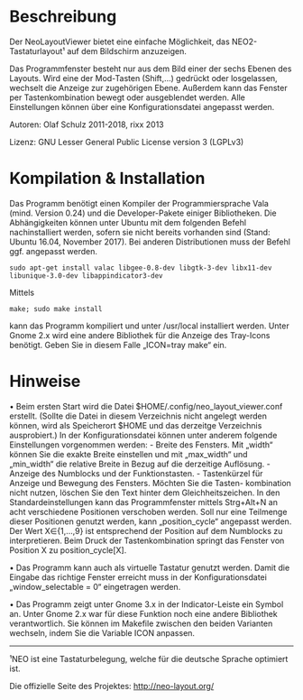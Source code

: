 Beschreibung
========================================================================

Der NeoLayoutViewer bietet eine einfache Möglichkeit, das NEO2-
Tastaturlayout¹ auf dem Bildschirm anzuzeigen. 

Das Programmfenster besteht nur aus dem Bild einer der sechs Ebenen des Layouts.
Wird eine der Mod-Tasten (Shift,…) gedrückt oder losgelassen, wechselt die Anzeige zur zugehörigen
Ebene. Außerdem kann das Fenster per Tastenkombination bewegt oder ausgeblendet werden. 
Alle Einstellungen können über eine Konfigurationsdatei angepasst werden.

Autoren: Olaf Schulz 2011-2018, rixx 2013

Lizenz: GNU Lesser General Public License version 3 (LGPLv3)



Kompilation & Installation
========================================================================

Das Programm benötigt einen Kompiler der Programmiersprache Vala (mind. Version 0.24)
und die Developer-Pakete einiger Bibliotheken. Die Abhängigkeiten können unter Ubuntu
mit dem folgenden Befehl nachinstalliert werden, sofern sie nicht bereits vorhanden sind
(Stand: Ubuntu 16.04, November 2017). Bei anderen Distributionen muss der Befehl ggf. angepasst werden.

    sudo apt-get install valac libgee-0.8-dev libgtk-3-dev libx11-dev libunique-3.0-dev libappindicator3-dev

Mittels

    make; sudo make install

kann das Programm kompiliert und unter /usr/local installiert werden.
Unter Gnome 2.x wird eine andere Bibliothek für die Anzeige des Tray-Icons benötigt.
Geben Sie in diesem Falle „ICON=tray make“ ein.


Hinweise
========================================================================
• Beim ersten Start wird die Datei $HOME/.config/neo_layout_viewer.conf
	erstellt. (Sollte die Datei in diesem Verzeichnis nicht angelegt werden können,
	wird als Speicherort $HOME und das derzeitge Verzeichnis ausprobiert.)
	In der Konfigurationsdatei können unter anderem folgende Einstellungen vorgenommen
	werden:
	- Breite des Fensters. Mit „width“ können Sie die exakte Breite einstellen und mit
		„max_width“ und „min_width“ die relative Breite in Bezug auf die derzeitige Auflösung.
	- Anzeige des Numblocks und der Funktionstasten.
	- Tastenkürzel für Anzeige und Bewegung des Fensters. Möchten Sie die Tasten-
		kombination nicht nutzen, löschen Sie den Text hinter dem Gleichheitszeichen.
		In den Standardeinstellungen kann das Programmfenster mittels Strg+Alt+N an
		acht verschiedene Positionen verschoben werden. Soll nur eine Teilmenge dieser
		Positionen genutzt werden, kann „position_cycle“ angepasst werden.
		Der Wert X∈{1,…,9} ist entsprechend der Position auf dem Numblocks zu interpretieren.
		Beim Druck der Tastenkombination springt das Fenster von Position X zu position_cycle[X].

• Das Programm kann auch als virtuelle Tastatur genutzt werden. Damit die Eingabe das
  richtige Fenster erreicht muss in der Konfigurationsdatei „window_selectable = 0“
  eingetragen werden.

• Das Programm zeigt unter Gnome 3.x in der Indicator-Leiste ein Symbol an. Unter Gnome 2.x
	war für diese Funktion noch eine andere Bibliothek verantwortlich. Sie können im
	Makefile zwischen den beiden Varianten wechseln, indem Sie die Variable ICON anpassen.



______________________________________________________________________
¹NEO ist eine Tastaturbelegung, welche für die deutsche Sprache optimiert ist.

 Die offizielle Seite des Projektes: http://neo-layout.org/
